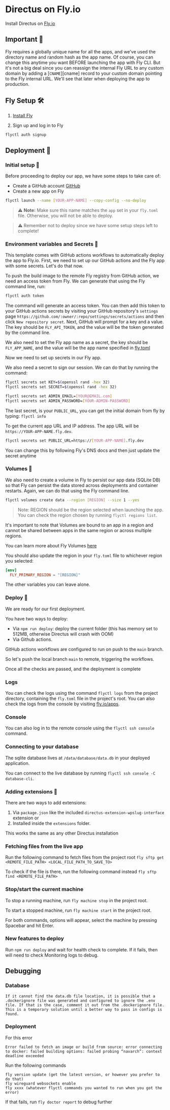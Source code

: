 # Directus on Fly.io

Install Directus on [Fly.io](https://fly.io)

## Important 🚧

Fly requires a globally unique name for all the apps, and we've used the directory name and random hash as the app name. Of course, you can change this anytime you want BEFORE launching the app with Fly CLI. But it's not a big deal since you can reassign the internal Fly URL to any custom domain by adding a [`CNAME`][cname] record to your custom domain pointing to the Fly internal URL. We'll see that later when deploying the app to production.


## Fly Setup 🛠

1. [Install Fly](https://fly.io/docs/getting-started/installing-flyctl/)

2. Sign up and log in to Fly

```bash
flyctl auth signup
```

## Deployment 🚀

### Initial setup 👀

Before proceeding to deploy our app, we have some steps to take care of:

- Create a GitHub account [GitHub](https://repo.new)
- Create a new app on Fly

```bash
flyctl launch --name [YOUR-APP-NAME] --copy-config --no-deploy
```

> ⚠️ **Note:** Make sure this name matches the `app` set in your `fly.toml` file. Otherwise, you will not be able to deploy.

> ⚠️ Remember not to deploy since we have some setup steps left to complete!

### Environment variables and Secrets 🤫

This template comes with GitHub actions workflows to automatically deploy the app to Fly.io. First, we need to set up our GitHub actions and the Fly app with some secrets. Let's do that now.

To push the build image to the remote Fly registry from GitHub action, we need an access token from Fly. We can generate that using the Fly command line, run:

```bash
flyctl auth token
```

The command will generate an access token. You can then add this token to your GitHub actions secrets by visiting your GitHub repository's `settings` page `https://github.com/:owner/:repo/settings/secrets/actions` and then click `New repository secret`. Next, GitHub will prompt for a key and a value. The key should be `FLY_API_TOKEN`, and the value will be the token generated by the command line.

We also need to set the Fly app name as a secret, the key should be `FLY_APP_NAME`, and the value will be the app name specified in [fly.toml](./fly.toml)

Now we need to set up secrets in our Fly app.

We also need a secret to sign our session. We can do that by running the command:

```bash
flyctl secrets set KEY=$(openssl rand -hex 32)
flyctl secrets set SECRET=$(openssl rand -hex 32)
```

```bash
flyctl secrets set ADMIN_EMAIL=[YOUR@EMAIL.com]
flyctl secrets set ADMIN_PASSWORD=[YOUR-ADMIN-PASSWORD]
```

The last secret, is your `PUBLIC_URL`, you can get the initial domain from fly by typing: `flyctl info`

To get the current app URL and IP address. The app URL will be `https://YOUR-APP-NAME.fly.dev`. 

```bash
flyctl secrets set PUBLIC_URL=https://[YOUR-APP-NAME].fly.dev
```

You can change this by following Fly's DNS docs and then just update the secret anytime

### Volumes 💾

We also need to create a volume in Fly to persist our app data (SQLite DB) so that Fly can persist the data stored across deployments and container restarts. Again, we can do that using the Fly command line.

```bash
flyctl volumes create data --region [REGION] --size 1 --yes
```

> Note: REGION should be the region selected when launching the app. You can check the region chosen by running `flyctl regions list`.

It's important to note that Volumes are bound to an app in a region and cannot be shared between apps in the same region or across multiple regions.

You can learn more about Fly Volumes [here](https://fly.io/docs/reference/volumes)

You should also update the region in your `fly.toml` file to whichever region you selected:

```toml
[env]
  FLY_PRIMARY_REGION = "[REGION]"
```

The other variables you can leave alone.

### Deploy 🥳

We are ready for our first deployment.

You have two ways to deploy:

- Via `npm run deploy`: deploy the current folder (this has memory set to 512MB, otherwise Directus will crash with OOM)
- Via Github actions.

GitHub actions workflows are configured to run on push to the `main` branch. 

So let's push the local branch `main` to remote, triggering the workflows.

Once all the checks are passed, and the deployment is complete


### Logs

You can check the logs using the command `flyctl logs` from the project directory, containing the `fly.toml` file in the project's root. You can also check the logs from the console by visiting [fly.io/apps](https://fly.io/apps).

### Console

You can also log in to the remote console using the `flyctl ssh console` command.

### Connecting to your database

The sqlite database lives at `/data/database/data.db` in your deployed application. 

You can connect to the live database by running `flyctl ssh console -C database-cli`.

### Adding extensions 🔌

There are two ways to add extensions:

1. Via `package.json` like the included `directus-extension-wpslug-interface` extension or
2. Installed inside the `extensions` folder.

This works the same as any other Directus installation

### Fetching files from the live app
Run the following command to fetch files from the project root
`fly sftp get <REMOTE_FILE_PATH> <LOCAL_FILE_PATH_TO_SAVE_TO>`

To check if the file is there, run the following command instead
`fly sftp find <REMOTE_FILE_PATH>`

### Stop/start the current machine
To stop a running machine, run `fly machine stop` in the project root.

To start a stopped machine, run `fly machine start` in the project root.

For both commands, options will appear, select the machine by pressing Spacebar and hit Enter.

### New features to deploy
Run `npm run deploy` and wait for health check to complete. If it fails, then will need to check Monitoring logs to debug.

## Debugging
### Database
```
If it cannot find the data.db file location, it is possible that a .dockerignore file was generated and configured to ignore the .env file. If that is the case, comment it out from the .dockerignore file. This is a temporary solution until a better way to pass in configs is found.
```

### Deployment
For this error
```
Error failed to fetch an image or build from source: error connecting to docker: failed building options: failed probing “navarch”: context deadline exceeded
```

Run the following commands
```
fly version update (get the latest version, or however you prefer to do that)
fly wireguard websockets enable
fly xxxx (whatever flyctl commands you wanted to run when you got the error)
```

If that fails, run `fly doctor report` to debug further

